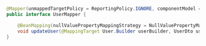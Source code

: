 ````java

````

````java
@Mapper(unmappedTargetPolicy = ReportingPolicy.IGNORE, componentModel = MappingConstants.ComponentModel.SPRING)
public interface UserMapper {

    @BeanMapping(nullValuePropertyMappingStrategy = NullValuePropertyMappingStrategy.IGNORE)
    void updateUser(@MappingTarget User.Builder userBuilder, UserDto userDto);
}
````

````java

````













